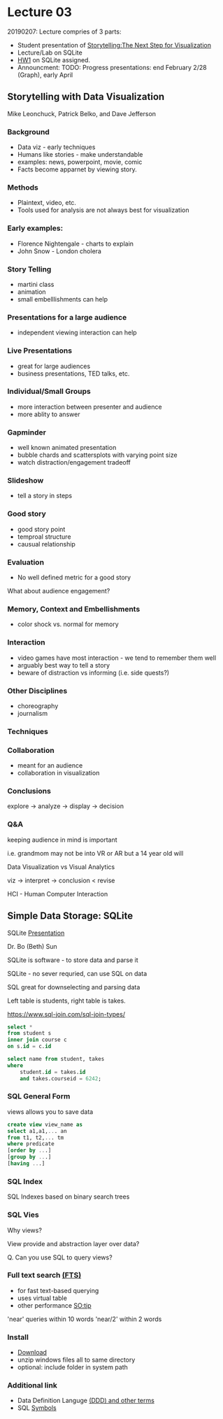 # Lecture 03

20190207: Lecture compries of 3 parts:

- Student presentation of [Storytelling:The Next Step for Visualization](../../papers/0207_StoryTellingTableau.pdf)
- Lecture/Lab on SQLite
- [HW1](../../hw/hw1/README.md) on SQLite assigned.
- Announcment: TODO: Progress presentations: end February 2/28 (Graph), early April

## Storytelling with Data Visualization 

Mike Leonchuck, Patrick Belko, and Dave Jefferson

### Background

- Data viz - early techniques
- Humans like stories - make understandable
- examples: news, powerpoint, movie, comic
- Facts become apparnet by viewing story.

### Methods

- Plaintext, video, etc.
- Tools used for analysis are not always best for visualization

### Early examples:

- Florence Nightengale - charts to explain
- John Snow - London cholera

### Story Telling

- martini class
- animation
- small embelllishments can help

### Presentations for a large audience

- independent viewing interaction can help

### Live Presentations

- great for large audiences
- business presentations, TED talks, etc.

### Individual/Small Groups

- more interaction between presenter and audience
- more ablity to answer

### Gapminder

- well known animated presentation
- bubble chards and scattersplots with varying point size
- watch distraction/engagement tradeoff

### Slideshow

- tell a story in steps

### Good story

- good story point
- temproal structure
- causual relationship

### Evaluation

- No well defined metric for a good story

What about audience engagement?

### Memory, Context and Embellishments

- color shock vs. normal for memory

### Interaction

- video games have most interaction - we tend to remember them well
- arguably best way to tell a story
- beware of distraction vs informing (i.e. side quests?)

### Other Disciplines

- choreography
- journalism

### Techniques

### Collaboration

- meant for an audience
- collaboration in visualization

### Conclusions

explore -> analyze -> display -> decision

### Q&A

keeping audience in mind is important

i.e. grandmom may not be into VR or AR but a 14 year old will

Data Visualization vs Visual Analytics

viz -> interpret -> conclusion < revise

HCI - Human Computer Interaction

## Simple Data Storage: SQLite

SQLite [Presentation](SQLite.pdf)

Dr. Bo (Beth) Sun

SQLite is software - to store data and parse it

SQLite - no sever requried, can use SQL on data

SQL great for downselecting and parsing data

Left table is students, right table is takes.

https://www.sql-join.com/sql-join-types/

```sql
select *
from student s
inner join course c
on s.id = c.id
```

```sql
select name from student, takes
where
    student.id = takes.id
    and takes.courseid = 6242;
```

### SQL General Form

views allows you to save data

```sql
create view view_name as
select a1,a1,... an
from t1, t2,... tm
where predicate
[order by ...]
[group by ...]
[having ...]
```

### SQL Index

SQL Indexes based on binary search trees

### SQL Vies

Why views?

View provide and abstraction layer over data?

Q. Can you use SQL to query views?

### Full text search [(FTS)](https://www.sqlite.org/fts3.html)

- for fast text-based querying
- uses virtual table
- other performance [SO:tip](https://stackoverflow.com/a/13696513)

'near' queries within 10 words
'near/2' within 2 words

### Install

- [Download](https://www.sqlite.org/download.html)
- unzip windows files all to same directory
- optional: include folder in system path

### Additional link

- Data Definition Languge [(DDD) and other terms](https://www.geeksforgeeks.org/sql-ddl-dml-dcl-tcl-commands/)
- SQL [Symbols](https://www.periscopedata.com/blog/sql-symbol-cheatsheet)

